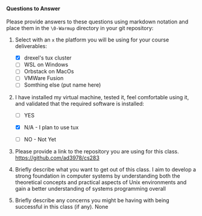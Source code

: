 #### Questions to Answer
Please provide answers to these questions using markdown notation and place them in the `\0-Warmup` directory in your git repository:

1. Select with an `x` the platform you will be using for your course deliverables:

    - [x] drexel's tux cluster
    - [ ] WSL on Windows
    - [ ] Orbstack on MacOs
    - [ ] VMWare Fusion
    - [ ] Somthing else (put name here)

2. I have installed my virtual machine, tested it, feel comfortable using it, and validated that the required software is installed:

    - [ ] YES
    - [x] N/A - I plan to use tux
    - [ ] NO - Not Yet


3. Please provide a link to the repository you are using for this class.
https://github.com/ad3978/cs283

4. Briefly describe what you want to get out of this class.
I aim to develop a strong foundation in computer systems by understanding both the theoretical concepts and practical aspects of Unix environments and gain a better understanding of systems programming overall

5. Briefly describe any concerns you might be having with being successful in this class (if any).
None
